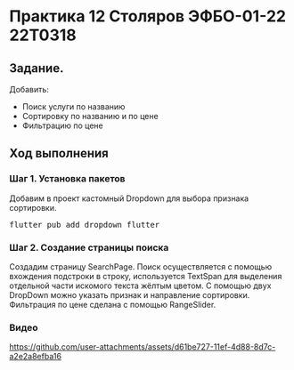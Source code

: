 # Практика 12 Столяров ЭФБО-01-22 22T0318

## Задание.
Добавить:
<ul>
    <li>Поиск услуги по названию</li>
    <li>Сортировку по названию и по цене</li>
    <li>Фильтрацию по цене</li>
</ul>

## Ход выполнения
### Шаг 1. Установка пакетов
Добавим в проект кастомный Dropdown для выбора признака сортировки.

<pre>flutter pub add dropdown_flutter</pre>

### Шаг 2. Создание страницы поиска
Создадим страницу SearchPage.
Поиск осуществляется с помощью вхождения подстроки в строку, используется TextSpan для выделения отдельной части искомого текста жёлтым цветом.
С помощью двух DropDown можно указать признак и направление сортировки.
Фильтрация по цене сделана с помощью RangeSlider.

### Видео

https://github.com/user-attachments/assets/d61be727-11ef-4d88-8d7c-a2e2a8efba16

